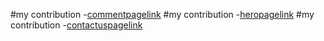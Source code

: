 #my contribution
-[commentpagelink](https://github.com/zuri-training/My-Debtors-Project-Team33/issues/33#issue-1332268513)
#my contribution
-[heropagelink](https://github.com/zuri-training/My-Debtors-Project-Team33/issues/31#issue-1332255796)
#my contribution
-[contactuspagelink](https://github.com/zuri-training/My-Debtors-Project-Team33/issues/30#issue-1332252798)
